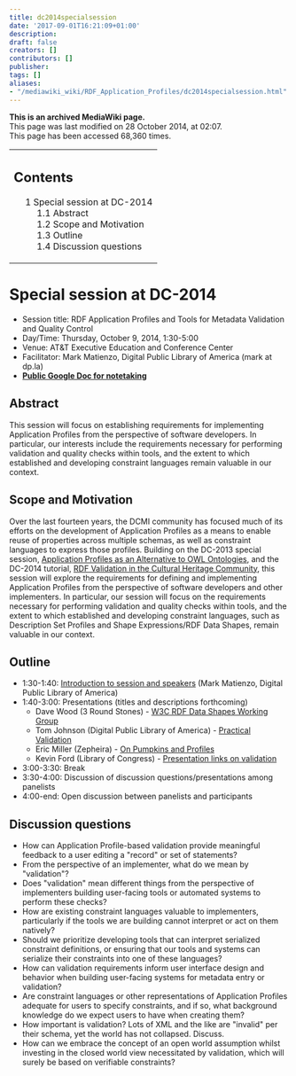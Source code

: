 ```yaml
---
title: dc2014specialsession
date: '2017-09-01T16:21:09+01:00'
description: 
draft: false
creators: []
contributors: []
publisher: 
tags: []
aliases:
- "/mediawiki_wiki/RDF_Application_Profiles/dc2014specialsession.html"
---
```


 **This is an archived MediaWiki page.**  
This page was last modified on 28 October 2014, at 02:07.  
This page has been accessed 68,360 times.

<table id="toc" class="toc">
  <tr>
    <td>
      <div id="toctitle">
        <h2>Contents</h2>
      </div>
      <ul>
        <li class="toclevel-1 tocsection-1">
          <a href="#Special_session_at_DC-2014"><span class="tocnumber">1</span> <span class="toctext">Special session at DC-2014</span></a>
          <ul>
            <li class="toclevel-2 tocsection-2"><a href="#Abstract"><span class="tocnumber">1.1</span> <span class="toctext">Abstract</span></a></li>
            <li class="toclevel-2 tocsection-3"><a href="#Scope_and_Motivation"><span class="tocnumber">1.2</span> <span class="toctext">Scope and Motivation</span></a></li>
            <li class="toclevel-2 tocsection-4"><a href="#Outline"><span class="tocnumber">1.3</span> <span class="toctext">Outline</span></a></li>
            <li class="toclevel-2 tocsection-5"><a href="#Discussion_questions"><span class="tocnumber">1.4</span> <span class="toctext">Discussion questions</span></a></li>
          </ul>
        </li>
      </ul>
    </td>
  </tr>
</table>

# Special session at DC-2014 

- Session title: RDF Application Profiles and Tools for Metadata Validation and Quality Control
- Day/Time: Thursday, October 9, 2014, 1:30-5:00
- Venue: AT&T Executive Education and Conference Center
- Facilitator: Mark Matienzo, Digital Public Library of America (mark at dp.la)
- **[Public Google Doc for notetaking](https://docs.google.com/document/d/1ExmMZCg5mApOzNAHvL4pDS_geHuoWcj26nNW3vmmiRM/edit)**

## Abstract 

This session will focus on establishing requirements for implementing Application Profiles from the perspective of software developers. In particular, our interests include the requirements necessary for performing validation and quality checks within tools, and the extent to which established and developing constraint languages remain valuable in our context.

## Scope and Motivation 

Over the last fourteen years, the DCMI community has focused much of its efforts on the development of Application Profiles as a means to enable reuse of properties across multiple schemas, as well as constraint languages to express those profiles. Building on the DC-2013 special session, [Application Profiles as an Alternative to OWL Ontologies](http://dcevents.dublincore.org/IntConf/index/pages/view/APaltOO), and the DC-2014 tutorial, [RDF Validation in the Cultural Heritage Community](/mediawiki_wiki/RDF_Application_Profiles/dc2014), this session will explore the requirements for defining and implementing Application Profiles from the perspective of software developers and other implementers. In particular, our session will focus on the requirements necessary for performing validation and quality checks within tools, and the extent to which established and developing constraint languages, such as Description Set Profiles and Shape Expressions/RDF Data Shapes, remain valuable in our context.

## Outline 

- 1:30-1:40: [Introduction to session and speakers](https://docs.google.com/a/dp.la/presentation/d/1_PBUH2eC2HeH_PYsj51a_O9b6b81pMHvVItK7aynNXU/edit#slide=id.p) (Mark Matienzo, Digital Public Library of America)
- 1:40-3:00: Presentations (titles and descriptions forthcoming)
  - Dave Wood (3 Round Stones) - [W3C RDF Data Shapes Working Group](http://www.slideshare.net/3roundstones/w3c-data-shapes-working-group)
  - Tom Johnson (Digital Public Library of America) - [Practical Validation](http://bit.ly/dcmi14-rdf)
  - Eric Miller (Zepheira) - [On Pumpkins and Profiles](http://dcevents.dublincore.org/IntConf/dc-2014/paper/view/214/351)
  - Kevin Ford (Library of Congress) - [Presentation links on validation](http://3windmills.com/validation-links.html)
- 3:00-3:30: Break
- 3:30-4:00: Discussion of discussion questions/presentations among panelists
- 4:00-end: Open discussion between panelists and participants

## Discussion questions 

- How can Application Profile-based validation provide meaningful feedback to a user editing a "record" or set of statements?
- From the perspective of an implementer, what do we mean by "validation"?
- Does "validation" mean different things from the perspective of implementers building user-facing tools or automated systems to perform these checks?
- How are existing constraint languages valuable to implementers, particularly if the tools we are building cannot interpret or act on them natively?
- Should we prioritize developing tools that can interpret serialized constraint definitions, or ensuring that our tools and systems can serialize their constraints into one of these languages?
- How can validation requirements inform user interface design and behavior when building user-facing systems for metadata entry or validation?
- Are constraint languages or other representations of Application Profiles adequate for users to specify constraints, and if so, what background knowledge do we expect users to have when creating them?
- How important is validation? Lots of XML and the like are "invalid" per their schema, yet the world has not collapsed. Discuss.
- How can we embrace the concept of an open world assumption whilst investing in the closed world view necessitated by validation, which will surely be based on verifiable constraints?

